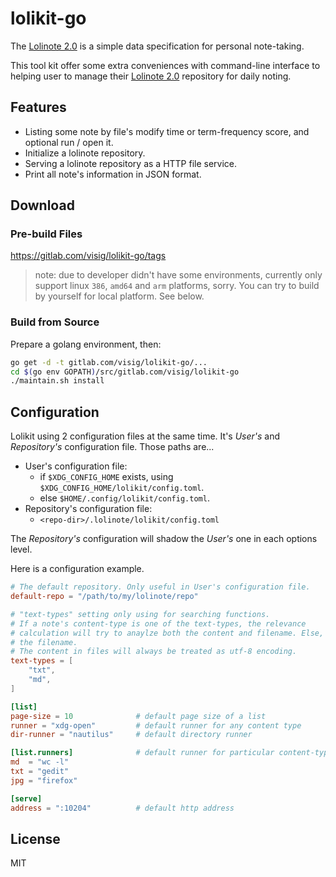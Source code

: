 # lolikit-go

The [Lolinote 2.0] is a simple data specification for personal note-taking.

This tool kit offer some extra conveniences with command-line interface to helping user to manage their [Lolinote 2.0] repository for daily noting.



## Features

- Listing some note by file's modify time or term-frequency score, and optional run / open it.
- Initialize a lolinote repository.
- Serving a lolinote repository as a HTTP file service.
- Print all note's information in JSON format.



## Download

### Pre-build Files

<https://gitlab.com/visig/lolikit-go/tags>

> note: due to developer didn't have some environments, currently only support linux `386`, `amd64` and `arm` platforms, sorry. You can try to build by yourself for local platform. See below.



### Build from Source

Prepare a golang environment, then:

```bash
go get -d -t gitlab.com/visig/lolikit-go/...
cd $(go env GOPATH)/src/gitlab.com/visig/lolikit-go
./maintain.sh install
```



## Configuration

Lolikit using 2 configuration files at the same time. It's *User's* and *Repository's* configuration file. Those paths are...

- User's configuration file:
    - if `$XDG_CONFIG_HOME` exists, using `$XDG_CONFIG_HOME/lolikit/config.toml`.
    - else `$HOME/.config/lolikit/config.toml`.
- Repository's configuration file:
    - `<repo-dir>/.lolinote/lolikit/config.toml`

The *Repository's* configuration will shadow the *User's* one in each options level.

Here is a configuration example.

```toml
# The default repository. Only useful in User's configuration file.
default-repo = "/path/to/my/lolinote/repo"

# "text-types" setting only using for searching functions.
# If a note's content-type is one of the text-types, the relevance
# calculation will try to anaylze both the content and filename. Else, only
# the filename.
# The content in files will always be treated as utf-8 encoding.
text-types = [
    "txt",
    "md",
]

[list]
page-size = 10              # default page size of a list
runner = "xdg-open"         # default runner for any content type
dir-runner = "nautilus"     # default directory runner

[list.runners]              # default runner for particular content-type
md  = "wc -l"
txt = "gedit"
jpg = "firefox"

[serve]
address = ":10204"          # default http address
```



## License

MIT



[Lolinote 2.0]: https://gitlab.com/visig/lolinote-spec/blob/master/spec-2.0.md
